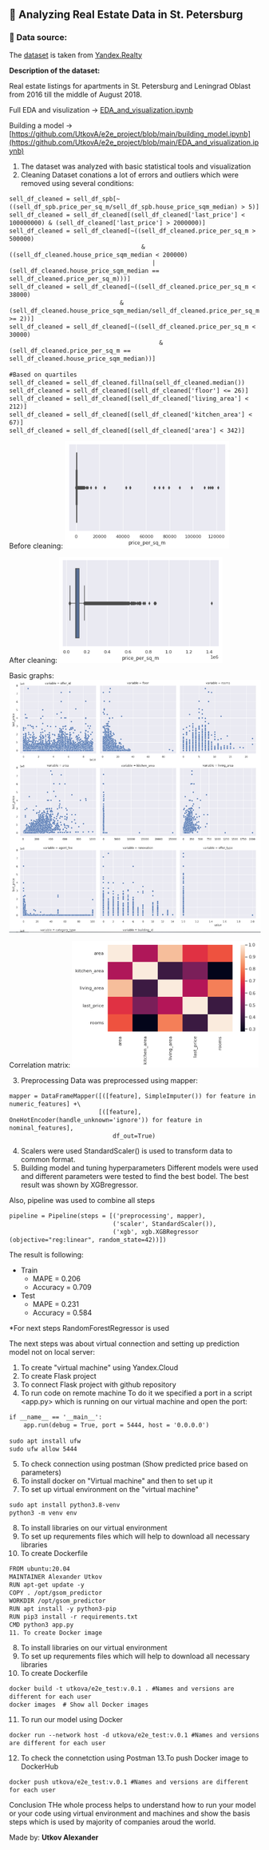<h2> 🌃 Analyzing Real Estate Data in St. Petersburg </h2>
<h3> 📙 Data source: </h3>

The [dataset](https://github.com/UtkovA/e2e_project/blob/main/spb.real.estate.archive.sample5000.tsv) is taken from [Yandex.Realty](https://realty.yandex.ru)

**Description of the dataset:**

Real estate listings for apartments in St. Petersburg and Leningrad Oblast from 2016 till the middle of August 2018.

Full EDA and visulization -> [EDA_and_visualization.ipynb](https://github.com/UtkovA/e2e_project/blob/main/EDA_and_visualization.ipynb)

Building a model -> [https://github.com/UtkovA/e2e_project/blob/main/building_model.ipynb](https://github.com/UtkovA/e2e_project/blob/main/EDA_and_visualization.ipynb)
 
1. The dataset was analyzed with basic statistical tools and visualization
2. Cleaning
Dataset conations a lot of errors and outliers which were removed using several conditions:
```
sell_df_cleaned = sell_df_spb[~((sell_df_spb.price_per_sq_m/sell_df_spb.house_price_sqm_median) > 5)]
sell_df_cleaned = sell_df_cleaned[(sell_df_cleaned['last_price'] < 100000000) & (sell_df_cleaned['last_price'] > 2000000)]
sell_df_cleaned = sell_df_cleaned[~((sell_df_cleaned.price_per_sq_m > 500000) 
                                     & ((sell_df_cleaned.house_price_sqm_median < 200000) 
                                        | (sell_df_cleaned.house_price_sqm_median == sell_df_cleaned.price_per_sq_m)))]
sell_df_cleaned = sell_df_cleaned[~((sell_df_cleaned.price_per_sq_m < 38000) 
                               & (sell_df_cleaned.house_price_sqm_median/sell_df_cleaned.price_per_sq_m >= 2))]
sell_df_cleaned = sell_df_cleaned[~((sell_df_cleaned.price_per_sq_m < 30000) 
                                          & (sell_df_cleaned.price_per_sq_m == sell_df_cleaned.house_price_sqm_median))]

#Based on quartiles
sell_df_cleaned = sell_df_cleaned.fillna(sell_df_cleaned.median())
sell_df_cleaned = sell_df_cleaned[(sell_df_cleaned['floor'] <= 26)]
sell_df_cleaned = sell_df_cleaned[(sell_df_cleaned['living_area'] < 212)]
sell_df_cleaned = sell_df_cleaned[(sell_df_cleaned['kitchen_area'] < 67)]
sell_df_cleaned = sell_df_cleaned[(sell_df_cleaned['area'] < 342)]
```

Before cleaning:
![alt text](https://github.com/UtkovA/e2e_project/blob/main/images/e2e_2.png)

After cleaning:
![alt text](https://github.com/UtkovA/e2e_project/blob/main/images/e2e_3.png)

Basic graphs:
![alt text](https://github.com/UtkovA/e2e_project/blob/main/images/e2e_1.png)

Correlation matrix:
![alt text](https://github.com/UtkovA/e2e_project/blob/main/images/e2e_4.png)

3. Preprocessing
Data was preprocessed using mapper:
```
mapper = DataFrameMapper([([feature], SimpleImputer()) for feature in numeric_features] +\
                         [([feature], OneHotEncoder(handle_unknown='ignore')) for feature in nominal_features],
                             df_out=True)
```	

4. Scalers were used 
StandardScaler() is used to transform data to common format.
5. Building model and tuning hyperparameters
Different models were used and different parameters were tested to find the best bodel. The best result was shown by XGBregressor.

Also, pipeline was used to combine all steps
```
pipeline = Pipeline(steps = [('preprocessing', mapper), 
                             ('scaler', StandardScaler()),
                             ('xgb', xgb.XGBRegressor (objective="reg:linear", random_state=42))])
```	
The result is following:
- Train
    - MAPE = 0.206
    - Accuracy = 0.709
- Test
    - MAPE = 0.231
    - Accuracy = 0.584

*For next steps RandomForestRegressor is used

The next steps was about virtual connection and setting up prediction model not on local server:
1. To create "virtual machine" using Yandex.Cloud
2. To create Flask project
3. To connect Flask project with github repository
4. To run code on remote machine
To do it we specified a port in a script <app.py> which is running on our virtual machine and open the port:
```
if __name__ == '__main__':
    app.run(debug = True, port = 5444, host = '0.0.0.0')

sudo apt install ufw
sudo ufw allow 5444 
```	
5. To check connection using postman (Show predicted price based on parameters)
6. To install docker on "Virtual machine" and then to set up it
7. To set up virtual environment on the "virtual machine"
```
sudo apt install python3.8-venv
python3 -m venv env
```
8. To install libraries on our virtual environment
9. To set up requrements files which will help to download all necessary libraries
10. To create Dockerfile
```
FROM ubuntu:20.04
MAINTAINER Alexander Utkov
RUN apt-get update -y
COPY . /opt/gsom_predictor
WORKDIR /opt/gsom_predictor
RUN apt install -y python3-pip
RUN pip3 install -r requirements.txt
CMD python3 app.py
11. To create Docker image
```
8. To install libraries on our virtual environment
9. To set up requrements files which will help to download all necessary libraries
10. To create Dockerfile
```
docker build -t utkova/e2e_test:v.0.1 . #Names and versions are different for each user
docker images  # Show all Docker images
```
11. To run our model using Docker
```
docker run --network host -d utkova/e2e_test:v.0.1 #Names and versions are different for each user
```
12. To check the connetction using Postman
13.To push Docker image to DockerHub
```
docker push utkova/e2e_test:v.0.1 #Names and versions are different for each user
```

</h3> Conclusion </h3>
THe whole process helps to understand how to run your model or your code using virtual environment and machines and show the basis steps which is used by majority of companies aroud the world. 

Made by:
**Utkov Alexander**
